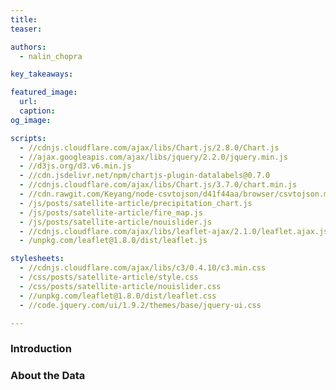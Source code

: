 ```yaml
---
title: 
teaser: 

authors: 
  - nalin_chopra

key_takeaways:

featured_image:
  url: 
  caption: 
og_image: 

scripts:
  - //cdnjs.cloudflare.com/ajax/libs/Chart.js/2.8.0/Chart.js
  - //ajax.googleapis.com/ajax/libs/jquery/2.2.0/jquery.min.js
  - //d3js.org/d3.v6.min.js
  - //cdn.jsdelivr.net/npm/chartjs-plugin-datalabels@0.7.0
  - //cdnjs.cloudflare.com/ajax/libs/Chart.js/3.7.0/chart.min.js
  - //cdn.rawgit.com/Keyang/node-csvtojson/d41f44aa/browser/csvtojson.min.js
  - /js/posts/satellite-article/precipitation_chart.js
  - /js/posts/satellite-article/fire_map.js
  - /js/posts/satellite-article/nouislider.js
  - //cdnjs.cloudflare.com/ajax/libs/leaflet-ajax/2.1.0/leaflet.ajax.js
  - /unpkg.com/leaflet@1.8.0/dist/leaflet.js

stylesheets:
  - //cdnjs.cloudflare.com/ajax/libs/c3/0.4.10/c3.min.css
  - /css/posts/satellite-article/style.css
  - /css/posts/satellite-article/nouislider.css
  - //unpkg.com/leaflet@1.8.0/dist/leaflet.css
  - //code.jquery.com/ui/1.9.2/themes/base/jquery-ui.css

---
```


### Introduction

### About the Data


<div id="map">
    <div id="overlay"></div>
    <div id="slider"></div>
</div>

